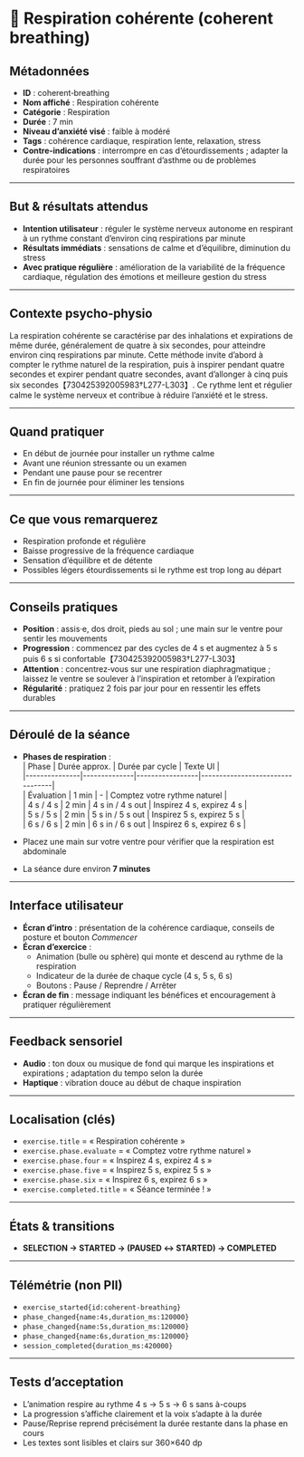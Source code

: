 # 🫶 Respiration cohérente (coherent breathing)

## Métadonnées
- **ID** : coherent‑breathing  
- **Nom affiché** : Respiration cohérente  
- **Catégorie** : Respiration  
- **Durée** : 7 min  
- **Niveau d’anxiété visé** : faible à modéré  
- **Tags** : cohérence cardiaque, respiration lente, relaxation, stress  
- **Contre‑indications** : interrompre en cas d’étourdissements ; adapter la durée pour les personnes souffrant d’asthme ou de problèmes respiratoires  

---

## But & résultats attendus
- **Intention utilisateur** : réguler le système nerveux autonome en respirant à un rythme constant d’environ cinq respirations par minute  
- **Résultats immédiats** : sensations de calme et d’équilibre, diminution du stress  
- **Avec pratique régulière** : amélioration de la variabilité de la fréquence cardiaque, régulation des émotions et meilleure gestion du stress  

---

## Contexte psycho‑physio
La respiration cohérente se caractérise par des inhalations et expirations de même durée, généralement de quatre à six secondes, pour atteindre environ cinq respirations par minute. Cette méthode invite d’abord à compter le rythme naturel de la respiration, puis à inspirer pendant quatre secondes et expirer pendant quatre secondes, avant d’allonger à cinq puis six secondes【730425392005983†L277-L303】. Ce rythme lent et régulier calme le système nerveux et contribue à réduire l’anxiété et le stress.

---

## Quand pratiquer
- En début de journée pour installer un rythme calme  
- Avant une réunion stressante ou un examen  
- Pendant une pause pour se recentrer  
- En fin de journée pour éliminer les tensions  

---

## Ce que vous remarquerez
- Respiration profonde et régulière  
- Baisse progressive de la fréquence cardiaque  
- Sensation d’équilibre et de détente  
- Possibles légers étourdissements si le rythme est trop long au départ  

---

## Conseils pratiques
- **Position** : assis·e, dos droit, pieds au sol ; une main sur le ventre pour sentir les mouvements  
- **Progression** : commencez par des cycles de 4 s et augmentez à 5 s puis 6 s si confortable【730425392005983†L277-L303】  
- **Attention** : concentrez‑vous sur une respiration diaphragmatique ; laissez le ventre se soulever à l’inspiration et retomber à l’expiration  
- **Régularité** : pratiquez 2 fois par jour pour en ressentir les effets durables  

---

## Déroulé de la séance
- **Phases de respiration** :  
  | Phase          | Durée approx. | Durée par cycle | Texte UI                        |  
  |---------------|--------------|-----------------|---------------------------------|  
  | Évaluation     | 1 min        | -               | Comptez votre rythme naturel     |  
  | 4 s / 4 s      | 2 min        | 4 s in / 4 s out | Inspirez 4 s, expirez 4 s        |  
  | 5 s / 5 s      | 2 min        | 5 s in / 5 s out | Inspirez 5 s, expirez 5 s        |  
  | 6 s / 6 s      | 2 min        | 6 s in / 6 s out | Inspirez 6 s, expirez 6 s        |  
  
- Placez une main sur votre ventre pour vérifier que la respiration est abdominale  
- La séance dure environ **7 minutes**  

---

## Interface utilisateur
- **Écran d’intro** : présentation de la cohérence cardiaque, conseils de posture et bouton *Commencer*  
- **Écran d’exercice** :  
  - Animation (bulle ou sphère) qui monte et descend au rythme de la respiration  
  - Indicateur de la durée de chaque cycle (4 s, 5 s, 6 s)  
  - Boutons : Pause / Reprendre / Arrêter  
- **Écran de fin** : message indiquant les bénéfices et encouragement à pratiquer régulièrement  

---

## Feedback sensoriel
- **Audio** : ton doux ou musique de fond qui marque les inspirations et expirations ; adaptation du tempo selon la durée  
- **Haptique** : vibration douce au début de chaque inspiration  

---

## Localisation (clés)
- `exercise.title` = « Respiration cohérente »  
- `exercise.phase.evaluate` = « Comptez votre rythme naturel »  
- `exercise.phase.four` = « Inspirez 4 s, expirez 4 s »  
- `exercise.phase.five` = « Inspirez 5 s, expirez 5 s »  
- `exercise.phase.six` = « Inspirez 6 s, expirez 6 s »  
- `exercise.completed.title` = « Séance terminée ! »  

---

## États & transitions
- **SELECTION → STARTED → (PAUSED ↔ STARTED) → COMPLETED**  

---

## Télémétrie (non PII)
- `exercise_started{id:coherent‑breathing}`  
- `phase_changed{name:4s,duration_ms:120000}`  
- `phase_changed{name:5s,duration_ms:120000}`  
- `phase_changed{name:6s,duration_ms:120000}`  
- `session_completed{duration_ms:420000}`  

---

## Tests d’acceptation
- L’animation respire au rythme 4 s → 5 s → 6 s sans à-coups  
- La progression s’affiche clairement et la voix s’adapte à la durée  
- Pause/Reprise reprend précisément la durée restante dans la phase en cours  
- Les textes sont lisibles et clairs sur 360×640 dp  